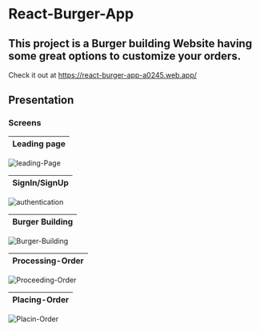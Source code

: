 # React-Burger-App

## This project is a Burger building Website having some great options to customize your orders.

   Check it out at https://react-burger-app-a0245.web.app/



## Presentation
### Screens

|               Leading page                                                                  |
|---------------------------------------------------------------------------------------------------------------|
![leading-Page](https://user-images.githubusercontent.com/47451094/189511990-a8d73283-c786-465b-ade4-c5b3a9e43aad.png)
<br>

|               SignIn/SignUp                                                                  |
|---------------------------------------------------------------------------------------------------------------|
![authentication](https://user-images.githubusercontent.com/47451094/189512051-fdbcd597-6e1c-49c0-a2e6-83c1337dc380.png)
<br>

|               Burger Building                                                                  |
|---------------------------------------------------------------------------------------------------------------|
![Burger-Building](https://user-images.githubusercontent.com/47451094/189512153-09865e07-d331-46d8-ab50-ef24337f085b.png)
<br>

|               Processing-Order                                                                 |
|---------------------------------------------------------------------------------------------------------------|
![Proceeding-Order](https://user-images.githubusercontent.com/47451094/189512173-15365e71-9a9a-47e5-bef5-e40e9f5511ed.png)
<br>

|               Placing-Order                                                                  |
|---------------------------------------------------------------------------------------------------------------|
![Placin-Order](https://user-images.githubusercontent.com/47451094/189512178-35d46d07-7a43-45f8-bd2e-85f4273efa15.png)
